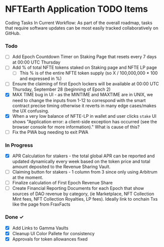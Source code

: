 # NFTEarth Application TODO Items

Coding Tasks In Current Workflow: As part of the overall roadmap, tasks that require software updates can be most easily tracked collaboratively on GitHub.

### Todo

- [ ] Add Epoch Countdown Timer on Staking Page that resets every 7 days at 00:00 UTC Thursday
- [ ] Add % of total NFTE tokens staked on Staking page and NFTE LP page 
  - [ ] This % is of the entire NFTE token supply (so X / 100,000,000 * 100 and expressed in %)
- [ ] Ensure the claiming of first Epoch lockers will be available at 00:00 UTC Thursday, September 28 (beginning of Epoch 2)
- [x] MAX TIME bug in UI - as the MINTIME and MAXTIME are in UNIX, we need to change the inputs from 1-12 to correspond with the smart contract precise timing otherwise it reverts in many edge cases/makes the UX confusing.
- [x] When a very low balance of NFTE-LP in wallet and user clicks `stake` UI shows "Application error: a client-side exception has occurred (see the browser console for more information)." What is cause of this? 
- [ ] Fix the PWA bug needing to exit PWA

### In Progress

- [x] APR Calculation for stakers - the total global APR can be reported and updated dynamically every week based on the token price and total amount deposited to the Revenue Sharing Vault.
- [ ] Claiming button for stakers - 1 column from 3 since only using Arbitrum at the moment. 
- [ ] Finalize calculation of First Epoch Revenue Share
- [ ] Create Financial Reporting Documents for each Epoch that show sources of DAO revenue by category, (ie Marketplace, NFT Collection Mint fees, NFT Collection Royalties, LP fees). Ideally link to onchain Txs like the page from FraxFacts

### Done ✓

- [x] Add Links to Gamma Vaults
- [x] Cleanup UI Color Pallete for consistency
- [x] Approvals for token allowances fixed 
